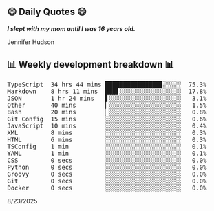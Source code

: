 ## 😄 Daily Quotes 😄

_**I slept with my mom until I was 16 years old.**_

Jennifer Hudson



## 📊 Weekly development breakdown 📊

<pre>TypeScript  34 hrs 44 mins ███████████████▊░░░░░  75.3%
Markdown    8 hrs 11 mins  ███▋░░░░░░░░░░░░░░░░░  17.8%
JSON        1 hr 24 mins   ▋░░░░░░░░░░░░░░░░░░░░   3.1%
Other       40 mins        ▎░░░░░░░░░░░░░░░░░░░░   1.5%
Bash        20 mins        ▏░░░░░░░░░░░░░░░░░░░░   0.8%
Git Config  15 mins        ░░░░░░░░░░░░░░░░░░░░░   0.6%
JavaScript  10 mins        ░░░░░░░░░░░░░░░░░░░░░   0.4%
XML         8 mins         ░░░░░░░░░░░░░░░░░░░░░   0.3%
HTML        6 mins         ░░░░░░░░░░░░░░░░░░░░░   0.3%
TSConfig    1 min          ░░░░░░░░░░░░░░░░░░░░░   0.1%
YAML        1 min          ░░░░░░░░░░░░░░░░░░░░░   0.1%
CSS         0 secs         ░░░░░░░░░░░░░░░░░░░░░   0.0%
Python      0 secs         ░░░░░░░░░░░░░░░░░░░░░   0.0%
Groovy      0 secs         ░░░░░░░░░░░░░░░░░░░░░   0.0%
Git         0 secs         ░░░░░░░░░░░░░░░░░░░░░   0.0%
Docker      0 secs         ░░░░░░░░░░░░░░░░░░░░░   0.0%</pre>

8/23/2025